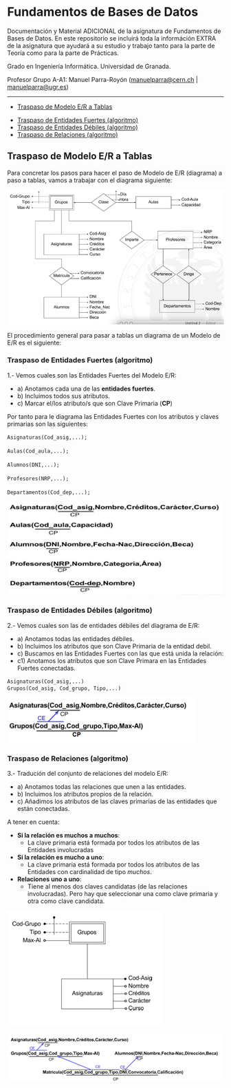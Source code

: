 # Fundamentos de Bases de Datos



Documentación y Material ADICIONAL de la asignatura de Fundamentos de Bases de Datos. En este repositorio se incluirá toda la információn EXTRA de la asignatura que ayudará a su estudio y trabajo tanto para la parte de Teoría como para la parte de Prácticas.

Grado en Ingeniería Informática. Universidad de Granada.

Profesor Grupo A-A1: Manuel Parra-Royón  (manuelparra@cern.ch | manuelparra@ugr.es)

<HR>

* [Traspaso de Modelo E/R a Tablas](#traspaso-de-modelo-e-r-a-tablas)
 + [Traspaso de Entidades Fuertes (algoritmo)](#traspaso-de-entidades-fuertes--algoritmo-)
 + [Traspaso de Entidades Débiles (algoritmo)](#traspaso-de-entidades-d-biles--algoritmo-)
 + [Traspaso de Relaciones (algoritmo)](#traspaso-de-relaciones--algoritmo-)


## Traspaso de Modelo E/R a Tablas

Para concretar los pasos para hacer el paso de Modelo de E/R (diagrama) a paso a tablas, vamos a trabajar con el diagrama siguiente:

![Diagrama01](imagenes/diagrama01.png)

El procedimiento general para pasar a tablas un diagrama de un Modelo de E/R es el siguiente:

### Traspaso de Entidades Fuertes (algoritmo)

1.- Vemos cuales son las Entidades Fuertes del Modelo E/R:
 - a) Anotamos cada una de las **entidades fuertes**.
 - b) Incluimos todos sus atributos.
 - c) Marcar el/los atributo/s que son Clave Primaria (**CP**)

Por tanto para le diagrama las Entidades Fuertes con los atributos y claves primarias son las siguientes: 

```
Asignaturas(Cod_asig,...);  

Aulas(Cod_aula,...);

Alumnos(DNI,...);

Profesores(NRP,...);

Departamentos(Cod_dep,...);
```

![Diagrama02](imagenes/diagrama02.png)

### Traspaso de Entidades Débiles (algoritmo)

2.- Vemos cuales son las de entidades débiles del diagrama de E/R:
 - a) Anotamos todas  las entidades débiles.
 - b) Incluimos los atributos que son Clave Primaria de la entidad debil.
 - c) Buscamos en las Entidades Fuertes con las que está unida la relación:
 - c1) Anotamos  los atributos que son Clave Primara en las Entidades Fuertes conectadas.
 
```
Asignaturas(Cod_asig,...)
Grupos(Cod_asig, Cod_grupo, Tipo,...)
```

![Diagrama03](imagenes/diagrama03.png)


### Traspaso de Relaciones (algoritmo)

3.- Tradución del conjunto de relaciones del modelo E/R:
 - a) Anotamos todas las relaciones que unen a las entidades.
 - b) Incluimos los atributos propios de la relación.
 - c) Añadimos los atributos de las claves primarias de las entidades que están conectadas.
	
A tener en cuenta:
 - **Si la relación es muchos a muchos**:
	- La clave primaria está formada por todos los atributos de las Entidades involucradas
 - **Si la relación es mucho a uno**:
	- La clave primaria está formada por todos los atributos de las Entidades con cardinalidad de tipo *muchos*.
 - **Relaciones uno a uno**:
	- Tiene al menos dos claves candidatas (de las relaciones involucradas). Pero hay que seleccionar una como clave primaria y otra como clave candidata.


![Diagrama04](imagenes/diagrama04.png)

![Diagrama05](imagenes/diagrama05.png)









